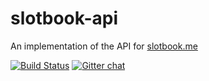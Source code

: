 # slotbook-api

An implementation of the API for [slotbook.me](http://slotbook.me)

[![Build Status](https://travis-ci.org/bilberry-solutions/slotbook-api.svg?branch=master)](https://travis-ci.org/bilberry-solutions/slotbook-api)
[![Gitter chat](https://badges.gitter.im/gitterHQ/gitter.png)](https://gitter.im/slotbook/Lobby)

